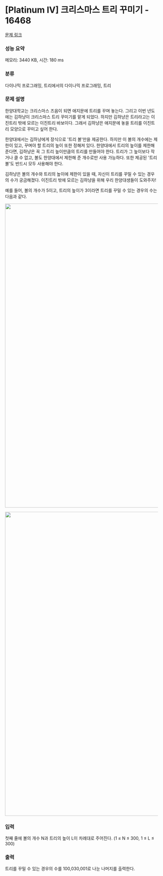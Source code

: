 # [Platinum IV] 크리스마스 트리 꾸미기 - 16468 

[문제 링크](https://www.acmicpc.net/problem/16468) 

### 성능 요약

메모리: 3440 KB, 시간: 180 ms

### 분류

다이나믹 프로그래밍, 트리에서의 다이나믹 프로그래밍, 트리

### 문제 설명

<p>한양대학교는 크리스마스 즈음이 되면 애지문에 트리를 꾸며 놓는다. 그리고 이번 년도에는 김하냥이 크리스마스 트리 꾸미기를 맡게 되었다. 하지만 김하냥은 트리라고는 이진트리 밖에 모르는 이진트리 바보이다. 그래서 김하냥은 애지문에 놓을 트리를 이진트리 모양으로 꾸미고 싶어 한다.</p>

<p>한양대에서는 김하냥에게 장식으로 '트리 볼'만을 제공한다. 하지만 이 볼의 개수에는 제한이 있고, 꾸며야 할 트리의 높이 또한 정해져 있다. 한양대에서 트리의 높이를 제한해 준다면, 김하냥은 꼭 그 트리 높이만큼의 트리를 만들어야 한다. 트리가 그 높이보다 작거나 클 수 없고, 볼도 한양대에서 제한해 준 개수로만 사용 가능하다. 또한 제공된 '트리 볼'도 반드시 모두 사용해야 한다.</p>

<p>김하냥은 볼의 개수와 트리의 높이에 제한이 있을 때, 자신이 트리를 꾸밀 수 있는 경우의 수가 궁금해졌다. 이진트리 밖에 모르는 김하냥을 위해 우리 한양대생들이 도와주자!</p>

<p>예를 들어, 볼의 개수가 5이고, 트리의 높이가 3이라면 트리를 꾸밀 수 있는 경우의 수는 다음과 같다. </p>

<p style="text-align: center;"><img alt="" src="https://upload.acmicpc.net/45d93ffe-a755-4f55-ae89-2cf13bbc0071/-/preview/" width="1000"></p>

<p style="text-align: center;"><img alt="" src="https://upload.acmicpc.net/5528dc1d-238c-4b53-9195-9837d4afeb83/-/preview/" width="1000"></p>

### 입력 

 <p>첫째 줄에 볼의 개수 N과 트리의 높이 L이 차례대로 주어진다. (1 ≤ N ≤ 300, 1 ≤ L ≤ 300) </p>

### 출력 

 <p>트리를 꾸밀 수 있는 경우의 수를 100,030,001로 나눈 나머지를 출력한다. </p>

